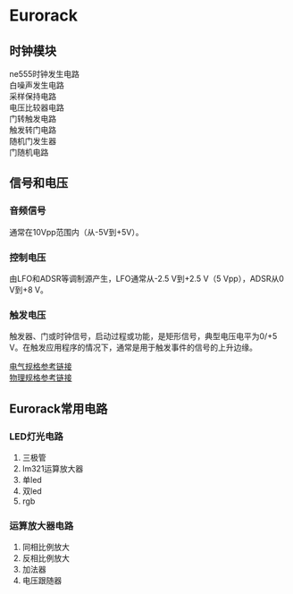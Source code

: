 # Eurorack

## 时钟模块
ne555时钟发生电路  
白噪声发生电路  
采样保持电路  
电压比较器电路  
门转触发电路  
触发转门电路  
随机门发生器  
门随机电路  

## 信号和电压

### 音频信号  
通常在10Vpp范围内（从-5V到+5V）。  

### 控制电压  
由LFO和ADSR等调制源产生，LFO通常从-2.5 V到+2.5 V（5 Vpp），ADSR从0 V到+8 V。

### 触发电压  
触发器、门或时钟信号，启动过程或功能，是矩形信号，典型电压电平为0/+5 V。在触发应用程序的情况下，通常是用于触发事件的信号的上升边缘。  

[电气规格参考链接](https://www.doepfer.de/a100_man/a100t_e.htm)  
[物理规格参考链接](https://www.doepfer.de/a100_man/a100m_e.htm)

## Eurorack常用电路

### LED灯光电路
1. 三极管
2. lm321运算放大器
3. 单led
4. 双led
5. rgb

### 运算放大器电路
1. 同相比例放大
2. 反相比例放大
3. 加法器
4. 电压跟随器